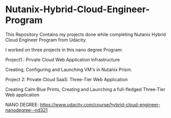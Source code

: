 # Nutanix-Hybrid-Cloud-Engineer-Program
This Repository Contains my projects done while completing Nutanix Hybrid Cloud Engineer Program from Udacity.

I worked on three projects in this nano degree Program:

Project1 : Private Cloud Web Application Infrastructure

Creating, Configuring and Launching VM's in Nutanix Prism. 

Project 2: Private Cloud SaaS: Three-Tier Web Application

Creating Calm Blue Prints, Creating and Launching a full-fledged Three-Tier Web application 



NANO DEGREE: https://www.udacity.com/course/hybrid-cloud-engineer-nanodegree--nd321
